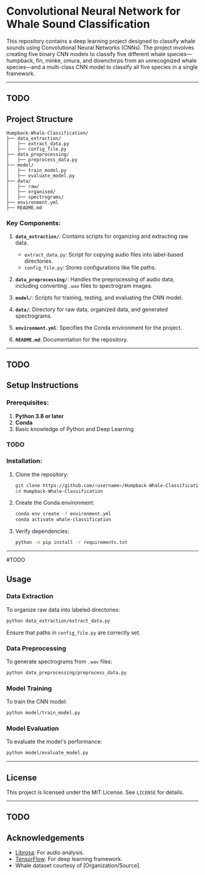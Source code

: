 # Convolutional Neural Network for Whale Sound Classification

This repository contains a deep learning project designed to classify whale sounds using Convolutional Neural Networks (CNNs). The project involves creating five binary CNN models to classify five different whale species—humpback, fin, minke, omura, and downchirps from an unrecognized whale species—and a multi-class CNN model to classify all five species in a single framework.

---

## TODO
## Project Structure

```
Humpback-Whale-Classification/
├── data_extraction/
│   ├── extract_data.py
│   ├── config_file.py
├── data_preprocessing/
│   ├── preprocess_data.py
├── model/
│   ├── train_model.py
│   ├── evaluate_model.py
├── data/
│   ├── raw/
│   ├── organised/
│   ├── spectrograms/
├── environment.yml
├── README.md
```

### Key Components:
1. **`data_extraction/`**: Contains scripts for organizing and extracting raw data.
   - `extract_data.py`: Script for copying audio files into label-based directories.
   - `config_file.py`: Stores configurations like file paths.

2. **`data_preprocessing/`**: Handles the preprocessing of audio data, including converting `.wav` files to spectrogram images.

3. **`model/`**: Scripts for training, testing, and evaluating the CNN model.

4. **`data/`**: Directory for raw data, organized data, and generated spectrograms.

5. **`environment.yml`**: Specifies the Conda environment for the project.

6. **`README.md`**: Documentation for the repository.

---

## TODO
## Setup Instructions

### Prerequisites:
1. **Python 3.8 or later**
2. **Conda**
3. Basic knowledge of Python and Deep Learning

### TODO
### Installation:
1. Clone the repository:
   ```bash
   git clone https://github.com/<username>/Humpback-Whale-Classification.git
   cd Humpback-Whale-Classification
   ```

2. Create the Conda environment:
   ```bash
   conda env create -f environment.yml
   conda activate whale-classification
   ```

3. Verify dependencies:
   ```bash
   python -m pip install -r requirements.txt
   ```

---

#TODO
## Usage

### Data Extraction
To organize raw data into labeled directories:
```bash
python data_extraction/extract_data.py
```
Ensure that paths in `config_file.py` are correctly set.

### Data Preprocessing
To generate spectrograms from `.wav` files:
```bash
python data_preprocessing/preprocess_data.py
```

### Model Training
To train the CNN model:
```bash
python model/train_model.py
```

### Model Evaluation
To evaluate the model's performance:
```bash
python model/evaluate_model.py
```

---

## License

This project is licensed under the MIT License. See `LICENSE` for details.

---

## TODO
## Acknowledgements
- [Librosa](https://librosa.org/): For audio analysis.
- [TensorFlow](https://www.tensorflow.org/): For deep learning framework.
- Whale dataset courtesy of [Organization/Source].

